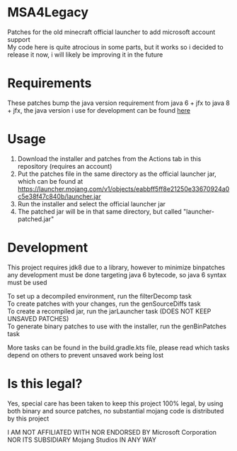 # MSA4Legacy
Patches for the old minecraft official launcher to add microsoft account support  
My code here is quite atrocious in some parts, but it works so i decided to release it now, i will likely be improving it in the future  

# Requirements  

These patches bump the java version requirement from java 6 + jfx to java 8 + jfx, the java version i use for development can be found [here](https://cdn.azul.com/zulu/bin/zulu8.60.0.21-ca-fx-jdk8.0.322-linux_x64.tar.gz)  

# Usage  
1. Download the installer and patches from the Actions tab in this repository (requires an account)
2. Put the patches file in the same directory as the official launcher jar, which can be found at https://launcher.mojang.com/v1/objects/eabbff5ff8e21250e33670924a0c5e38f47c840b/launcher.jar  
3. Run the installer and select the official launcher jar  
4. The patched jar will be in that same directory, but called "launcher-patched.jar"

# Development  
This project requires jdk8 due to a library, however to minimize binpatches any development must be done targeting java 6 bytecode, so java 6 syntax must be used  

To set up a decompiled environment, run the filterDecomp task  
To create patches with your changes, run the genSourceDiffs task  
To create a recompiled jar, run the jarLauncher task (DOES NOT KEEP UNSAVED PATCHES)  
To generate binary patches to use with the installer, run the genBinPatches task  

More tasks can be found in the build.gradle.kts file, please read which tasks depend on others to prevent unsaved work being lost  

# Is this legal?  
Yes, special care has been taken to keep this project 100% legal, by using both binary and source patches, no substantial mojang code is distributed by this project

I AM NOT AFFILIATED WITH NOR ENDORSED BY Microsoft Corporation NOR ITS SUBSIDIARY Mojang Studios IN ANY WAY  
